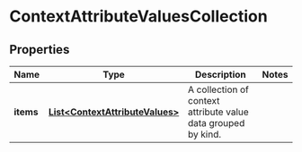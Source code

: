 

# ContextAttributeValuesCollection


## Properties

| Name | Type | Description | Notes |
|------------ | ------------- | ------------- | -------------|
|**items** | [**List&lt;ContextAttributeValues&gt;**](ContextAttributeValues.md) | A collection of context attribute value data grouped by kind. |  |



